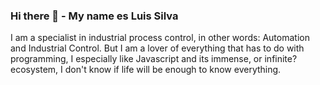 ### Hi there 👋 - My name es Luis Silva

I am a specialist in industrial process control, in other words: Automation and Industrial Control.
But I am a lover of everything that has to do with programming, I especially like Javascript and its immense, or infinite? ecosystem, I don't know if life will be enough to know everything.

<!--
**kimatosuyaka/kimatosuyaka** is a ✨ _special_ ✨ repository because its `README.md` (this file) appears on your GitHub profile.

Here are some ideas to get you started:

- 🔭 I’m currently working on ...
- 🌱 I’m currently learning ...
- 👯 I’m looking to collaborate on ...
- 🤔 I’m looking for help with ...
- 💬 Ask me about ...
- 📫 How to reach me: ...
- 😄 Pronouns: ...
- ⚡ Fun fact: ...
-->
